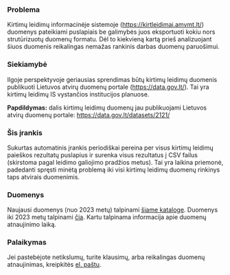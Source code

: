 ### Problema
Kirtimų leidimų informacinėje sistemoje (https://kirtleidimai.amvmt.lt/) duomenys pateikiami puslapiais be galimybės juos eksportuoti kokiu nors strutūrizuotų duomenų formatu.
Dėl to kiekvieną kartą prieš analizuojant šiuos duomenis reikalingas nemažas rankinis darbas duomenų paruošimui.

### Siekiamybė
Ilgoje perspektyvoje geriausias sprendimas būtų kirtimų leidimų duomenis publikuoti Lietuvos atvirų duomenų portale (https://data.gov.lt/). Tai yra kirtimų leidimų IS vystančios institucijos planuose.

**Papdildymas:** dalis kirtimų leidimų duomenų jau publikuojami Lietuvos atvirų duomenų portale: https://data.gov.lt/datasets/2121/

### Šis įrankis
Sukurtas automatinis įrankis periodiškai pereina per visus kirtimų leidimų paieškos rezultatų puslapius ir surenka visus rezultatus į CSV failus (skirstoma pagal leidimo galiojimo pradžios metus).
Tai yra laikina priemonė, padedanti spręsti minėtą problemą iki visi kirtimų leidimų duomenų rinkinys taps atvirais duomenimis.

### Duomenys
Naujausi duomenys (nuo 2023 metų) talpinami [šiame kataloge](https://github.com/grimsa/logging-permit-scraper/blob/main/data/).
Duomenys iki 2023 metų talpinami [čia](https://github.com/grimsa/logging-permit-scraper/blob/main/data_pre-2023/).
Kartu talpinama informacija apie duomenų atnaujinimo laiką.

### Palaikymas
Jei pastebėjote netikslumų, turite klausimų, arba reikalingas duomenų atnaujinimas, kreipkitės [el. paštu](mailto:gediminas.rimsa@gmail.com).
